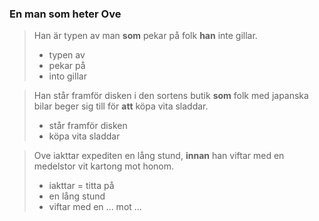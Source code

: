 ### En man som heter Ove

> Han är typen av man **som** pekar på folk **han** inte gillar.
> - typen av 
> - pekar på
> - into gillar

> Han står framför disken i den sortens butik **som** folk med japanska bilar beger sig till för **att** köpa vita sladdar.
>    - står framför disken
>    - köpa vita sladdar

> Ove iakttar expediten en lång stund, **innan** han viftar med en medelstor vit kartong mot honom.
> - iakttar = titta på
> - en lång stund
> - viftar med en ... mot ...